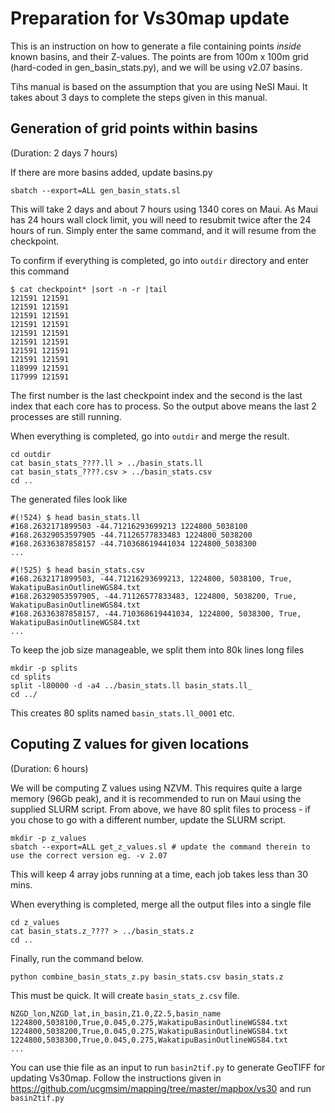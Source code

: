 # Preparation for Vs30map update

This is an instruction on how to generate a file containing points *inside* known basins, and their Z-values.
The points are from 100m x 100m grid (hard-coded in gen_basin_stats.py), and we will be using v2.07 basins.

Tihs manual is based on the assumption that you are using NeSI Maui.
It takes about 3 days to complete the steps given in this manual.



## Generation of grid points within basins

(Duration: 2 days 7 hours)

If there are more basins added, update basins.py

```
sbatch --export=ALL gen_basin_stats.sl
```
This will take 2 days and about 7 hours using 1340 cores on Maui. As Maui has 24 hours wall clock limit, you will need to resubmit twice after the 24 hours of run.
Simply enter the same command, and it will resume from the checkpoint.

To confirm if everything is completed, go into `outdir` directory and enter this command

```
$ cat checkpoint* |sort -n -r |tail
121591 121591
121591 121591
121591 121591
121591 121591
121591 121591
121591 121591
121591 121591
121591 121591
118999 121591
117999 121591
```
The first number is the last checkpoint index and the second is the last index that each core has to process. So the output above means the last 2 processes are still running.

When everything is completed, go into `outdir` and merge the result.
```
cd outdir
cat basin_stats_????.ll > ../basin_stats.ll
cat basin_stats_????.csv > ../basin_stats.csv
cd ..
```

The generated files look like

```
#(!524) $ head basin_stats.ll
#168.2632171899503 -44.71216293699213 1224800_5038100
#168.26329053597905 -44.71126577833483 1224800_5038200
#168.26336387858157 -44.710368619441034 1224800_5038300
...
```
```
#(!525) $ head basin_stats.csv
#168.2632171899503, -44.71216293699213, 1224800, 5038100, True, WakatipuBasinOutlineWGS84.txt
#168.26329053597905, -44.71126577833483, 1224800, 5038200, True, WakatipuBasinOutlineWGS84.txt
#168.26336387858157, -44.710368619441034, 1224800, 5038300, True, WakatipuBasinOutlineWGS84.txt
...
```

To keep the job size manageable, we split them into 80k lines long files

```
mkdir -p splits
cd splits
split -l80000 -d -a4 ../basin_stats.ll basin_stats.ll_
cd ../
```

This creates 80 splits named `basin_stats.ll_0001` etc.

## Coputing Z values for given locations

(Duration: 6 hours)

We will be computing Z values using NZVM. This requires quite a large memory (96Gb peak), and it is recommended to run on Maui using the supplied SLURM script.
From above, we have 80 split files to process - if you chose to go with a different number, update the SLURM script.

```
mkdir -p z_values
sbatch --export=ALL get_z_values.sl # update the command therein to use the correct version eg. -v 2.07
```

This will keep 4 array jobs running at a time, each job takes less than 30 mins.

When everything is completed, merge all the output files into a single file
```
cd z_values
cat basin_stats.z_???? > ../basin_stats.z
cd ..
```

Finally, run the command below.

```
python combine_basin_stats_z.py basin_stats.csv basin_stats.z
```

This must be quick. It will create `basin_stats_z.csv` file.

```
NZGD_lon,NZGD_lat,in_basin,Z1.0,Z2.5,basin_name
1224800,5038100,True,0.045,0.275,WakatipuBasinOutlineWGS84.txt
1224800,5038200,True,0.045,0.275,WakatipuBasinOutlineWGS84.txt
1224800,5038300,True,0.045,0.275,WakatipuBasinOutlineWGS84.txt
...
```

You can use thie file as an input to run `basin2tif.py` to generate GeoTIFF for updating Vs30map. 
Follow the instructions given in https://github.com/ucgmsim/mapping/tree/master/mapbox/vs30 and run `basin2tif.py`
